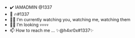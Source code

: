 - ✔️    IAMADMIN @1337
- 👀   🔥#1337
- 🐱‍💻 I’m currently watching you, watching me, watching them
- 🐱‍👤 I’m looking 💀💀💀💀
- 📫    How to reach me ... ✨@h4xr0x#1337✨

<!---
gamesenseis/gamesenseis is a ✨ special ✨ repository because its `README.md` (this file) appears on your GitHub profile.
You can click the Preview link to take a look at your changes.
--->
